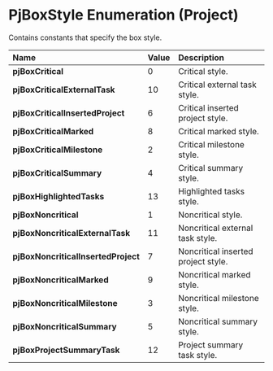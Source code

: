 
# PjBoxStyle Enumeration (Project)

Contains constants that specify the box style.



|**Name**|**Value**|**Description**|
|:-----|:-----|:-----|
| **pjBoxCritical**|0|Critical style.|
| **pjBoxCriticalExternalTask**|10|Critical external task style.|
| **pjBoxCriticalInsertedProject**|6|Critical inserted project style.|
| **pjBoxCriticalMarked**|8|Critical marked style.|
| **pjBoxCriticalMilestone**|2|Critical milestone style.|
| **pjBoxCriticalSummary**|4|Critical summary style.|
| **pjBoxHighlightedTasks**|13|Highlighted tasks style.|
| **pjBoxNoncritical**|1|Noncritical style.|
| **pjBoxNoncriticalExternalTask**|11|Noncritical external task style.|
| **pjBoxNoncriticalInsertedProject**|7|Noncritical inserted project style.|
| **pjBoxNoncriticalMarked**|9|Noncritical marked style.|
| **pjBoxNoncriticalMilestone**|3|Noncritical milestone style.|
| **pjBoxNoncriticalSummary**|5|Noncritical summary style.|
| **pjBoxProjectSummaryTask**|12|Project summary task style.|
